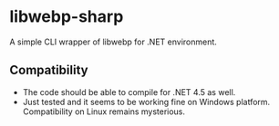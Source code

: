 # libwebp-sharp
A simple CLI wrapper of libwebp for .NET environment.

## Compatibility
- The code should be able to compile for .NET 4.5 as well.
- Just tested and it seems to be working fine on Windows platform. Compatibility on Linux remains mysterious.